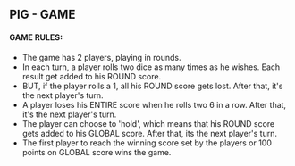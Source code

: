 ## PIG - GAME

#### GAME RULES:

 
* The game has 2 players, playing in rounds.
* In each turn, a player rolls two dice as many times as he wishes. Each result get added to his ROUND score.
* BUT, if the player rolls a 1, all his ROUND score gets lost. After that, it's the next player's turn.
* A player loses his ENTIRE score when he rolls two 6 in a row. After that, it's the next player's turn.
* The player can choose to 'hold', which means that his ROUND score gets added to his GLOBAL score. After that, its the next player's turn.
* The first player to reach the winning score set by the players or 100 points on GLOBAL score wins the game. 
